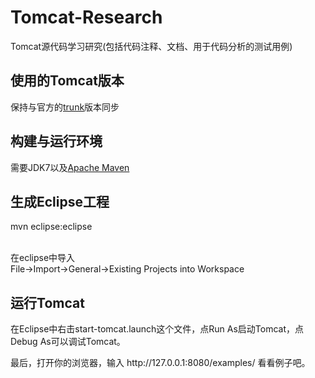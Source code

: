 Tomcat-Research
==================

Tomcat源代码学习研究(包括代码注释、文档、用于代码分析的测试用例)


## 使用的Tomcat版本

保持与官方的[trunk](https://github.com/apache/tomcat)版本同步


## 构建与运行环境

需要JDK7以及[Apache Maven](http://maven.apache.org/)


## 生成Eclipse工程

mvn eclipse:eclipse <br><br>

在eclipse中导入 <br>
File->Import->General->Existing Projects into Workspace


## 运行Tomcat

在Eclipse中右击start-tomcat.launch这个文件，点Run As启动Tomcat，点Debug As可以调试Tomcat。

<p>最后，打开你的浏览器，输入 http://127.0.0.1:8080/examples/ 看看例子吧。






